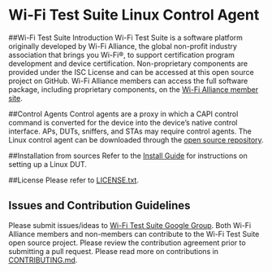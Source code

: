 ﻿# **Wi-Fi Test Suite Linux Control Agent**

##Wi-Fi Test Suite Introduction
Wi-Fi Test Suite is a software platform originally developed by Wi-Fi Alliance, the global non-profit industry association that brings you Wi-Fi&reg;, to support certification program development and device certification. Non-proprietary components are provided under the ISC License and can be accessed at this open source project on GitHub. Wi-Fi Alliance members can access the full software package, including proprietary components, on the [Wi-Fi Alliance member site](https://www.wi-fi.org/members/certification-testing/sigma).

##Control Agents
Control agents are a proxy in which a CAPI control command is converted for the device into the device’s native control interface. APs, DUTs, sniffers, and STAs may require control agents. The Linux control agent can be downloaded through the [open source repository](https://github.com/Wi-FiAlliance/Wi-FiTestSuite-Linux-DUT).

##Installation from sources
Refer to the [Install Guide](https://github.com/Wi-FiTestSuite/Wi-FiTestSuite-Linux-DUT/blob/master/INSTALL) for instructions on setting up a Linux DUT.

##License
Please refer to [LICENSE.txt](https://github.com/Wi-FiTestSuite/Wi-FiTestSuite-Linux-DUT/blob/master/LICENSE.txt).

## Issues and Contribution Guidelines
Please submit issues/ideas to [Wi-Fi Test Suite Google Group](https://groups.google.com/d/forum/wi-fitestsuite).
Both Wi-Fi Alliance members and non-members can contribute to the Wi-Fi Test Suite open source project. Please review the contribution agreement prior to submitting a pull request.
Please read more on contributions in [CONTRIBUTING.md](https://github.com/Wi-FiTestSuite/Wi-FiTestSuite-Linux-DUT/blob/master/CONTRIBUTING.md).
